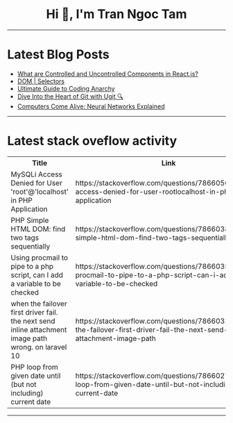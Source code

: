<h1 align="center">Hi 👋, I'm Tran Ngoc Tam</h1>

---

# Latest Blog Posts 
<!-- BLOG-POST-LIST:START -->
- [What are Controlled and Uncontrolled Components in React.js?](https://dev.to/dk119819/what-are-controlled-and-uncontrolled-components-in-reactjs-51a0)
- [DOM | Selectors](https://dev.to/__khojiakbar__/dom-selectors-4ep3)
- [Ultimate Guide to Coding Anarchy](https://dev.to/ibrahim_mohammed_47/ultimate-guide-to-coding-anarchy-12po)
- [Dive Into the Heart of Git with Ugit 🔍](https://dev.to/getvm/dive-into-the-heart-of-git-with-ugit-2ji7)
- [Computers Come Alive: Neural Networks Explained](https://dev.to/rptb0b0/computers-come-alive-neural-networks-explained-3k8k)
<!-- BLOG-POST-LIST:END -->

---

# Latest stack oveflow activity
<table>
  <tr><th>Title</th><th>Link</th></tr>
  <!-- STACKOVERFLOW:START --><tr><td>MySQLi Access Denied for User &#39;root&#39;@&#39;localhost&#39; in PHP Application</td><td>https://stackoverflow.com/questions/78660509/mysqli-access-denied-for-user-rootlocalhost-in-php-application</td></tr><tr><td>PHP Simple HTML DOM: find two tags sequentially</td><td>https://stackoverflow.com/questions/78660387/php-simple-html-dom-find-two-tags-sequentially</td></tr><tr><td>Using procmail to pipe to a php script, can I add a variable to be checked</td><td>https://stackoverflow.com/questions/78660354/using-procmail-to-pipe-to-a-php-script-can-i-add-a-variable-to-be-checked</td></tr><tr><td>when the failover first driver fail. the next send inline attachment image path wrong. on laravel 10</td><td>https://stackoverflow.com/questions/78660310/when-the-failover-first-driver-fail-the-next-send-inline-attachment-image-path</td></tr><tr><td>PHP loop from given date until &lpar;but not including&rpar; current date</td><td>https://stackoverflow.com/questions/78660275/php-loop-from-given-date-until-but-not-including-current-date</td></tr><!-- STACKOVERFLOW:END -->
</table>

---


